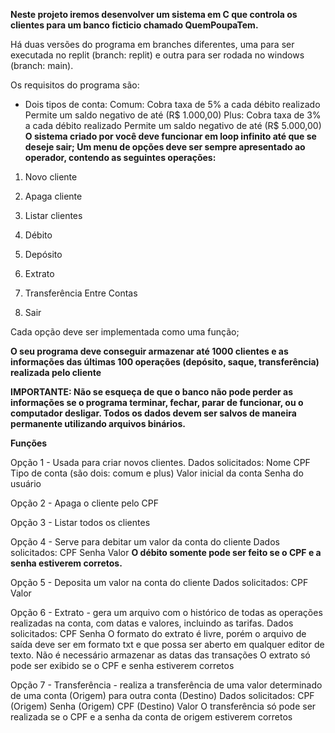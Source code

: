**Neste projeto iremos desenvolver um sistema em C que controla os clientes para um banco ficticio chamado QuemPoupaTem.**

Há duas versões do programa em branches diferentes, uma para ser executada no replit (branch: replit) e outra para ser rodada no windows (branch: main).

Os requisitos do programa são: 
- Dois tipos de conta:
 Comum: 
Cobra taxa de 5% a cada débito realizado
Permite um saldo negativo de até (R$ 1.000,00)
Plus:
Cobra taxa de 3% a cada débito realizado
Permite um saldo negativo de até (R$ 5.000,00)
**O sistema criado por você deve funcionar em loop infinito até que se deseje sair;
Um menu de opções deve ser sempre apresentado ao operador, contendo as seguintes operações:**
1. Novo cliente

2. Apaga cliente

3. Listar clientes

4. Débito

5. Depósito

6. Extrato

7. Transferência Entre Contas

0. Sair

Cada opção deve ser implementada como uma função;

**O seu programa deve conseguir armazenar até 1000 clientes e as informações das últimas 100 operações (depósito, saque, transferência) realizada pelo cliente**

**IMPORTANTE: Não se esqueça de que o banco não pode perder as informações se o programa terminar, fechar, parar de funcionar, ou o computador desligar. Todos os dados devem ser salvos de maneira permanente utilizando arquivos binários.**


**Funções**

Opção 1 - Usada para criar novos clientes.
Dados solicitados:
Nome
CPF
Tipo de conta (são dois: comum e plus)
Valor inicial da conta
Senha do usuário

Opção 2 - Apaga o cliente pelo CPF

Opção 3 - Listar todos os clientes

Opção 4 - Serve para debitar um valor da conta do cliente
Dados solicitados:
CPF
Senha
Valor
**O débito somente pode ser feito se o CPF e a senha estiverem corretos.**

Opção 5 - Deposita um valor na conta do cliente
Dados solicitados:
CPF
Valor

 Opção 6 - Extrato - gera um arquivo com o histórico de todas as operações realizadas na conta, com datas e valores, incluindo as tarifas.
Dados solicitados:
CPF
Senha
O formato do extrato é livre, porém o arquivo de saída deve ser em formato txt e que possa ser aberto em qualquer editor de texto.
Não é necessário armazenar as datas das transações
O extrato só pode ser exibido se o CPF e senha estiverem corretos

Opção 7 - Transferência - realiza a transferência de uma valor determinado de uma conta (Origem) para outra conta (Destino)
Dados solicitados:
CPF (Origem)
Senha (Origem)
CPF (Destino)
Valor
O transferência só pode ser realizada se o CPF e a senha da conta de origem estiverem corretos

